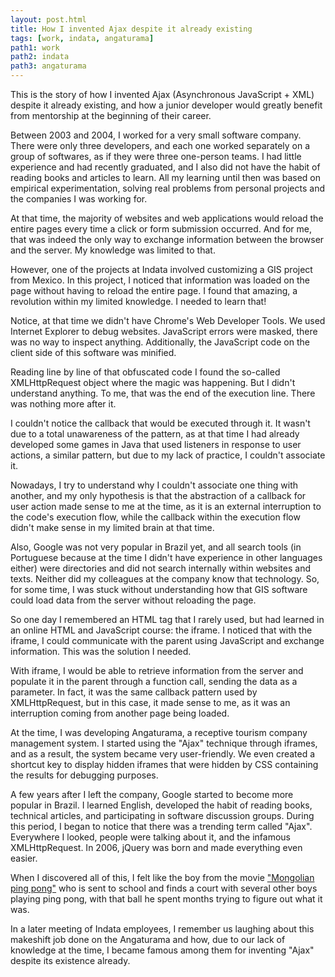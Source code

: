 ```yaml
---
layout: post.html
title: How I invented Ajax despite it already existing
tags: [work, indata, angaturama]
path1: work
path2: indata
path3: angaturama
---
```


This is the story of how I invented Ajax (Asynchronous JavaScript + XML) despite it already existing, and how a junior developer would greatly benefit from mentorship at the beginning of their career.

Between 2003 and 2004, I worked for a very small software company. There were only three developers, and each one worked separately on a group of softwares, as if they were three one-person teams. I had little experience and had recently graduated, and I also did not have the habit of reading books and articles to learn. All my learning until then was based on empirical experimentation, solving real problems from personal projects and the companies I was working for.

At that time, the majority of websites and web applications would reload the entire pages every time a click or form submission occurred. And for me, that was indeed the only way to exchange information between the browser and the server. My knowledge was limited to that.

However, one of the projects at Indata involved customizing a GIS project from Mexico. In this project, I noticed that information was loaded on the page without having to reload the entire page. I found that amazing, a revolution within my limited knowledge. I needed to learn that!

Notice, at that time we didn't have Chrome's Web Developer Tools. We used Internet Explorer to debug websites. JavaScript errors were masked, there was no way to inspect anything. Additionally, the JavaScript code on the client side of this software was minified.

Reading line by line of that obfuscated code I found the so-called XMLHttpRequest object where the magic was happening. But I didn't understand anything. To me, that was the end of the execution line. There was nothing more after it.

I couldn't notice the callback that would be executed through it. It wasn't due to a total unawareness of the pattern, as at that time I had already developed some games in Java that used listeners in response to user actions, a similar pattern, but due to my lack of practice, I couldn't associate it.

Nowadays, I try to understand why I couldn't associate one thing with another, and my only hypothesis is that the abstraction of a callback for user action made sense to me at the time, as it is an external interruption to the code's execution flow, while the callback within the execution flow didn't make sense in my limited brain at that time.

Also, Google was not very popular in Brazil yet, and all search tools (in Portuguese because at the time I didn't have experience in other languages either) were directories and did not search internally within websites and texts. Neither did my colleagues at the company know that technology. So, for some time, I was stuck without understanding how that GIS software could load data from the server without reloading the page.

So one day I remembered an HTML tag that I rarely used, but had learned in an online HTML and JavaScript course: the iframe. I noticed that with the iframe, I could communicate with the parent using JavaScript and exchange information. This was the solution I needed.

With iframe, I would be able to retrieve information from the server and populate it in the parent through a function call, sending the data as a parameter. In fact, it was the same callback pattern used by XMLHttpRequest, but in this case, it made sense to me, as it was an interruption coming from another page being loaded.

At the time, I was developing Angaturama, a receptive tourism company management system. I started using the "Ajax" technique through iframes, and as a result, the system became very user-friendly. We even created a shortcut key to display hidden iframes that were hidden by CSS containing the results for debugging purposes.

A few years after I left the company, Google started to become more popular in Brazil. I learned English, developed the habit of reading books, technical articles, and participating in software discussion groups. During this period, I began to notice that there was a trending term called "Ajax". Everywhere I looked, people were talking about it, and the infamous XMLHttpRequest. In 2006, jQuery was born and made everything even easier.

When I discovered all of this, I felt like the boy from the movie ["Mongolian ping pong"](https://www.imdb.com/title/tt0461804/) who is sent to school and finds a court with several other boys playing ping pong, with that ball he spent months trying to figure out what it was.

In a later meeting of Indata employees, I remember us laughing about this makeshift job done on the Angaturama and how, due to our lack of knowledge at the time, I became famous among them for inventing "Ajax" despite its existence already.